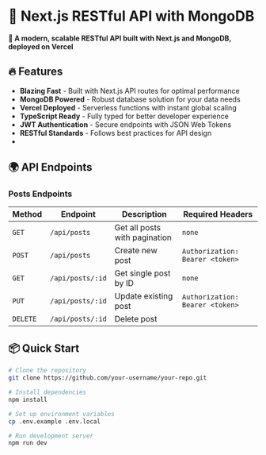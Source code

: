 # 🌟 Next.js RESTful API with MongoDB

**🚀 A modern, scalable RESTful API built with Next.js and MongoDB, deployed on Vercel**

## 🔥 Features

- **Blazing Fast** - Built with Next.js API routes for optimal performance
- **MongoDB Powered** - Robust database solution for your data needs
- **Vercel Deployed** - Serverless functions with instant global scaling
- **TypeScript Ready** - Fully typed for better developer experience
- **JWT Authentication** - Secure endpoints with JSON Web Tokens
- **RESTful Standards** - Follows best practices for API design
- 
## 🌍 API Endpoints
### Posts Endpoints

| Method | Endpoint               | Description                              | Required Headers            |
|--------|------------------------|------------------------------------------|-----------------------------|
| `GET`    | `/api/posts`           | Get all posts with pagination           | `none`                      |
| `POST`   | `/api/posts`           | Create new post                         | `Authorization: Bearer <token>` |
| `GET`    | `/api/posts/:id`       | Get single post by ID                   | `none`                      |
| `PUT`    | `/api/posts/:id`       | Update existing post                    | `Authorization: Bearer <token>` |
| `DELETE` | `/api/posts/:id`       | Delete post                             |



## 📦 Quick Start
```bash
# Clone the repository
git clone https://github.com/your-username/your-repo.git

# Install dependencies
npm install

# Set up environment variables
cp .env.example .env.local

# Run development server
npm run dev


